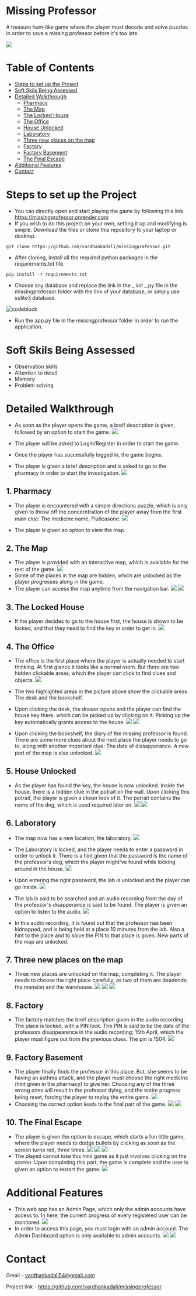 

# Missing Professor

A treasure hunt-like game where the player must decode and solve puzzles in order to save a missing professor before it's too late.

![](/images/home.jpg)

# Table of Contents
<!-- TOC -->

- [Steps to set up the Project](#steps-to-set-up-the-project)
- [Soft Skils Being Assessed](#soft-skils-being-assessed)
- [Detailed Walkthrough](#detailed-walkthrough)
    - [Pharmacy](#pharmacy)
    - [The Map](#the-map)
    - [The Locked House](#the-locked-house)
    - [The Office](#the-office)
    - [House Unlocked](#house-unlocked)
    - [Laboratory](#laboratory)
    - [Three new places on the map](#three-new-places-on-the-map)
    - [Factory](#factory)
    - [Factory Basement](#factory-basement)
    - [The Final Escape](#the-final-escape)
- [Additional Features](#additional-features)
- [Contact](#contact)

<!-- /TOC -->

# Steps to set up the Project
- You can directly open and start playing the game by following this link. https://missingprofessor.onrender.com
- If you wish to do this project on your own, setting it up and modifying is simple. Download the files or clone this repository to your laptop or desktop.

` git clone https://github.com/vardhankadali/missingprofessor.git `

- After cloning, install all the required python packages in the requirements.txt file.

`pip install -r requirements.txt`

- Choose any database and replace the link in the _ _init_ _.py file in the missingprofessor folder with the link of your database, or simply use sqlite3 database.

![codeblock](/images/code.png)

- Run the app.py file in the missingprofessor folder in order to run the application.

# Soft Skils Being Assessed

- Observation skills
- Attention to detail
- Memory
- Problem solving



# Detailed Walkthrough 

- As soon as the player opens the game, a breif description is given, followed by an option to start the game.
![](/images/home.jpg)

- The player will be asked to Login/Register in order to start the game.

- Once the player has successfully logged in, the game begins. 

- The player is given a brief description and is asked to go to the pharmacy in order to start the investigation.
![](/images/user.jpg)

## 1. Pharmacy

- The player is encountered with a simple directions puzzle, which is only given to throw off the concerntration of the player away from the first main clue: The medicine name, Fluticasone.
![](/images/pharmacy1.jpg)

- The player is given an option to view the map.

## 2. The Map

- The player is provided with an interactive map, which is available for the rest of the game.
![](/images/map1.jpg)
- Some of the places in the map are hidden, which are unlocked as the player progresses along in the game.
- The player can access the map anytime from the navigation bar.
![](/images/navbar1.jpg)
![](/images/navbar.jpg)

## 3. The Locked House

- If the player decides to go to the house first, the house is shown to be locked, and that they need to find the key in order to get in.
![](/images/houselocked.jpg)

## 4. The Office

- The office is the first place where the player is actually needed to start thinking. At first glance it looks like a normal room. But there are two hidden clickable areas, which the player can click to find clues and objects.
![](/images/office.jpg)

- The two highlighted areas in the picture above show the clickable areas. The desk and the bookshelf.

- Upon clicking the desk, the drawer opens and the player can find the house key there, which can be picked up by clicking on it. Picking up the key automatically grants access to the house.
![](/images/key1.jpg)
![](/images/emptydrawer.jpg)

- Upon clicking the bookshelf, the diary of the missing professor is found. There are some more clues about the next place the player needs to go to, along with another important clue: The date of dissapperance. A new part of the map is also unlocked.
![](/images/diary.jpg)

## 5. House Unlocked

- As the player has found the key, the house is now unlocked. Inside the house, there is a hidden clue in the potrait on the wall. Upon clicking this potrait, the player is given a closer look of it. The potrait contains the name of the dog, which is used required later on.
![](/images/houseunlocked.jpg)
![](/images/dogpic.jpg)

## 6. Laboratory

- The map now has a new location, the laboratory.
![](/images/map2.jpg)

- The Laboratory is locked, and the player needs to enter a password in order to unlock it. There is a hint given that the password is the name of the professor's dog, which the player might've found while looking around in the house.
![](/images/lablocked.jpg)
- Upon entering the right password, the lab is unlocked and the player can go inside.
![](/images/labunlocked.jpg)
- The lab is said to be searched and an audio recording from the day of the professor's disapperance is said to be found. The player is given an option to listen to the audio.
![](/images/labaudio.jpg)
- In this audio recording, it is found out that the professor has been kidnapped, and is being held at a place 10 minutes from the lab. Also a hint to the place and to solve the PIN to that place is given. New parts of the map are unlocked.

## 7. Three new places on the map

- Three new places are unlocked on the map, completing it. The player needs to choose the right place carefully, as two of them are deadends; the mansion and the warehouse.
![](/images/map3.jpg)
![](/images/mansion.jpg)
![](/images/warehouse.jpg)

## 8. Factory

- The factory matches the breif description given in the audio recording. The place is locked, with a PIN lock. The PIN is said to be the date of the professors disappearence in the audio recording; 15th April, which the player must figure out from the previous clues. The pin is 1504.
![](/images/factorylocked.jpg)

## 9. Factory Basement

- The player finally finds the professor in this place. But, she seems to be having an asthma attack, and the player must choose the right medicine (hint given in the pharmacy) to give her. Choosing any of the three wrong ones will result in the professor dying, and the entire progress being reset, forcing the player to replay the entire game.
![](/images/failed.jpg)
- Choosing the correct option leads to the final part of the game.
![](/images/basement.jpg)
![](/images/saved.jpg)

## 10. The Final Escape
- The player is given the option to escape, which starts a fun little game, where the player needs to dodge bullets by clicking as soon as the screen turns red, three times.
![](/images/escape1.jpg)
![](/images/escape2.jpg)
![](/images/escape3.jpg)
- The played cannot lose this mini game as it just involves clicking on the screen. Upon completing this part, the game is complete and the user is given an option to restart the game.
![](/images/success.jpg)


# Additional Features

- This web app has an Admin Page, which only the admin accounts have access to. In here, the current progress of every registered user can be monitored.
![](/images/admin3.jpg)
- In order to access this page, you must login with an admin account. The Admin Dashboard option is only available to admin accounts.
![](/images/admin1.jpg)
![](/images/admin2.jpg)

# Contact

Gmail - vardhankadali54@gmail.com

Project link -  https://github.com/vardhankadali/missingprofessor

